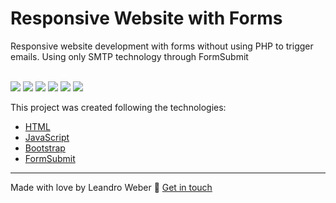 <h1>Responsive Website with Forms</h1>
<p> Responsive website development with forms without using PHP to trigger emails. Using only SMTP technology through FormSubmit</p>
<br>
<img src="https://img.shields.io/github/languages/top/LeandroWeberMidginski
/Site-Responsivo">
<img src="https://img.shields.io/github/issues/LeandroWeberMidginski
/Site-Responsivo">
<img src="https://img.shields.io/github/forks/LeandroWeberMidginski
/Site-Responsivo">
<img src="https://img.shields.io/github/stars/LeandroWeberMidginski
/Site-Responsivo">
<img src="https://img.shields.io/github/license/LeandroWeberMidginski
/Site-Responsivo">

<img src="https://i.ibb.co/zJbDk09/Sem-t-tulo.jpg">

This project was created following the technologies:

- [HTML](developer.mozilla.org)
- [JavaScript](developer.mozilla.org)
- [Bootstrap](https://getbootstrap.com/)
- [FormSubmit](https://formsubmit.co/)

____

Made with love by Leandro Weber :wave: [Get in touch](https://www.linkedin.com/in/leandro-weber-midginski-84a312194/)